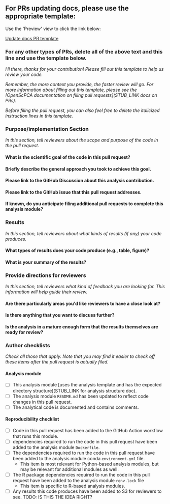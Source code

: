 ## For PRs updating docs, please use the appropriate template:

Use the 'Preview' view to click the link below:

<a href="?expand=1&template=docs-update-pr.md"> Update docs PR template </a>

### For any other types of PRs, delete all of the above text and this line and use the template below.


_Hi there, thanks for your contribution!_
_Please fill out this template to help us review your code._

_Remember, the more context you provide, the faster review will go._
_For more information about filling out this template, please see the [OpenScPCA documentation on filing pull requests](STUB_LINK docs on PRs)._

_Before filing the pull request, you can also feel free to delete the italicized instruction lines in this template._



### Purpose/implementation Section

_In this section, tell reviewers about the scope and purpose of the code in the pull request._


#### What is the scientific goal of the code in this pull request?



#### Briefly describe the general approach you took to achieve this goal.


#### Please link to the GitHub Discussion about this analysis contribution.


#### Please link to the GitHub issue that this pull request addresses.


#### If known, do you anticipate filing additional pull requests to complete this analysis module?



### Results

_In this section, tell reviewers about what kinds of results (if any) your code produces._


#### What types of results does your code produce (e.g., table, figure)?


#### What is your summary of the results?




### Provide directions for reviewers

_In this section, tell reviewers what kind of feedback you are looking for._
_This information will help guide their review._

#### Are there particularly areas you'd like reviewers to have a close look at?



#### Is there anything that you want to discuss further?



#### Is the analysis in a mature enough form that the results themselves are ready for review?



### Author checklists

_Check all those that apply._
_Note that you may find it easier to check off these items after the pull request is actually filed._


#### Analysis module

- [ ] This analysis module [uses the analysis template and has the expected directory structure](STUB_LINK for analysis structure doc).
- [ ] The analysis module `README.md` has been updated to reflect code changes in this pull request.
- [ ] The analytical code is documented and contains comments.

#### Reproducibility checklist

- [ ] Code in this pull request has been added to the GitHub Action workflow that runs this module.
- [ ] dependencies required to run the code in this pull request have been added to the analysis module `Dockerfile`.
- [ ] The dependencies required to run the code in this pull request have been added to the analysis module conda `environment.yml` file.
  - This item is most relevant for Python-based analysis modules, but may be relevant for additional modules as well.
- [ ] The R package dependencies required to run the code in this pull request have been added to the analysis module `renv.lock` file
  - This item is specific to R-based analysis modules.
- [ ] Any results this code produces have been added to S3 for reviewers to see. TODO: IS THIS THE IDEA RIGHT?
